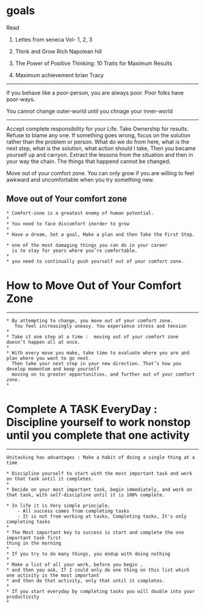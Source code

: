 # goals


Read  

1. Lettes from seneca  Vol- 1, 2, 3

2. Think and Grow Rich   Napolean hill

3. The Power of Positive Thinking: 10 Traits for Maximum Results

4. Maximum achievement  brian Tracy




----


If you behave like a poor-person, you are always poor. Poor folks have poor-ways.

You cannot change outer-world until you chnage your inner-world

---

Accept complete responsibility for your Life. Take Ownership for results.
Refuse to blame any one.
If something goes wrong, focus on the solution rather than the problem or person.
What do we do from here, what is the next step, what is the solution, what action should I take,
Then you became yourself up and carryon.
Extract the lessons from the situation and then in your way the chain.
The things that happend cannot be changed.

Move out of your comfort zone. You can only grow if you are willing to 
feel awkward and uncomfortable when you try something new.

Move out of Your comfort zone
---------------------------------
    * Comfort-zone is a greatest enemy of human potential.
    * 
    * You need to face discomfort inorder to grow
    * 
    * Have a dream, Set a goal, Make a plan and then Take the First Step.

    * one of the most damaging things you can do in your career 
      is to stay for years where you’re comfortable.
    * 
    * you need to continually push yourself out of your comfort zone.


# How to Move Out of Your Comfort Zone
--------------------------------------
    * By attempting to change, you move out of your comfort zone. 
       You feel increasingly uneasy. You experience stress and tension
    * 
    * Take it one step at a time :  moving out of your comfort zone doesn’t happen all at once.
    * 
    * With every move you make, take time to evaluate where you are and plan where you want to go next. 
      Then take your next step in your new direction. That’s how you develop momentum and keep yourself
      moving on to greater opportunities, and further out of your comfort zone.
    * 



# Complete A TASK EveryDay  :  Discipline yourself to work nonstop until you complete that one activity
----------------------------
    Unitasking has advantages : Make a habit of doing a single thing at a time

    * Discipline yourself to start with the most important task and work on that task until it completes.
    * 
    * Decide on your most important task, begin immediately, and work on that task, with self-discipline until it is 100% complete.
    
    * In life it is Very simple principle, 
        - All success comes from completing tasks
        - It is not from working at tasks, Completing tasks, It's only completing tasks
    *
    * The Most important key to success is start and complete the one important task first
    thing in the morning
    * 
    * If you try to do many things, you endup with doing nothing
    * 
    * Make a list of all your work, before you begin , 
    * and then you ask, If I could only do one thing on this list which one activity is the most important
    * and then do that activity, only that until it completes.
    * 
    * If you start everyday by completing tasks you will double into your productivity
    * 




